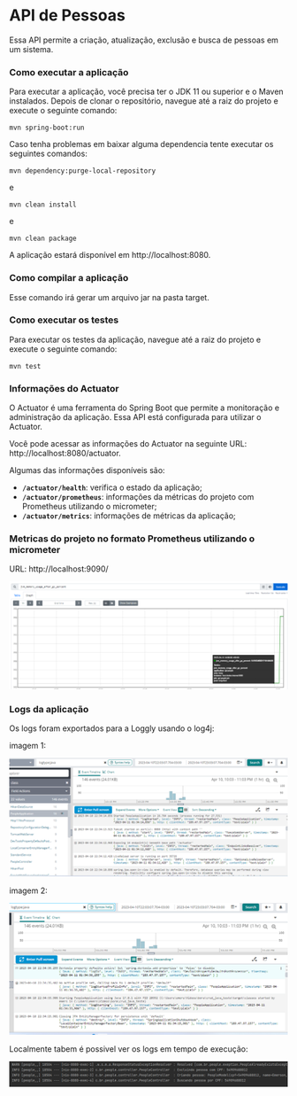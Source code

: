 # API de Pessoas
Essa API permite a criação, atualização, exclusão e busca de pessoas em um sistema.

### Como executar a aplicação
Para executar a aplicação, você precisa ter o JDK 11 ou superior e o Maven instalados. Depois de clonar o repositório, navegue até a raiz do projeto e execute o seguinte comando:

```
mvn spring-boot:run
```
Caso tenha problemas em baixar alguma dependencia tente executar os seguintes comandos:

```
mvn dependency:purge-local-repository
```
e

```
mvn clean install
```

e 

```
mvn clean package
```

A aplicação estará disponível em http://localhost:8080.

### Como compilar a aplicação

Esse comando irá gerar um arquivo jar na pasta target.

### Como executar os testes
Para executar os testes da aplicação, navegue até a raiz do projeto e execute o seguinte comando:
```
mvn test
```
### Informações do Actuator
O Actuator é uma ferramenta do Spring Boot que permite a monitoração e administração da aplicação. Essa API está configurada para utilizar o Actuator.

Você pode acessar as informações do Actuator na seguinte URL: http://localhost:8080/actuator.

Algumas das informações disponíveis são:

* **`/actuator/health`**: verifica o estado da aplicação;
* **`/actuator/prometheus`**: informações da métricas do projeto com Prometheus utilizando o micrometer;
* **`/actuator/metrics`**: informações de métricas da aplicação;

### Metricas do projeto no formato Prometheus utilizando o micrometer

URL: http://localhost:9090/

![img_3.png](img/img_3.png)

### Logs da aplicação

Os logs foram exportados para a Loggly usando o log4j:

imagem 1:

![img.png](img/img.png)

imagem 2:

![img_1.png](img/img_1.png)

Localmente tabem é possivel ver os logs em tempo de execução:

![img_2.png](img/img_2.png)